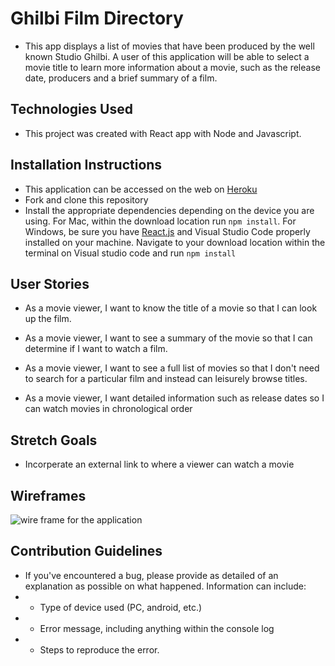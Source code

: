 # Ghilbi Film Directory

- This app displays a list of movies that have been produced by the well known Studio Ghilbi. A user of this application will be able to select a movie title to learn more information about a movie, such as the release date, producers and a brief summary of a film.

## Technologies Used

- This project was created with React app with Node and Javascript.

## Installation Instructions

- This application can be accessed on the web on [Heroku](https://dee-project2.herokuapp.com/)
- Fork and clone this repository
- Install the appropriate dependencies depending on the device you are using. For Mac, within the download location run `npm install`. For Windows, be sure you have [React.js](https://www.robinwieruch.de/react-js-windows-setup) and Visual Studio Code properly installed on your machine. Navigate to your download location within the terminal on Visual studio code and run `npm install`

## User Stories

- As a movie viewer, I want to know the title of a movie so that I can look up the film.

- As a movie viewer, I want to see a summary of the movie so that I can determine if I want to watch a film.

- As a movie viewer, I want to see a full list of movies so that I don't need to search for a particular film and instead can leisurely browse titles.

- As a movie viewer, I want detailed information such as release dates so I can watch movies in chronological order

## Stretch Goals 

- Incorperate an external link to where a viewer can watch a movie

## Wireframes

![wire frame for the application](https://media.git.generalassemb.ly/user/30672/files/0d686c80-16ae-11eb-9855-07c042c01ca9)

## Contribution Guidelines

- If you've encountered a bug, please provide as detailed of an explanation as possible on what happened. Information can include:
- - Type of device used (PC, android, etc.)
- - Error message, including anything within the console log
- - Steps to reproduce the error.
